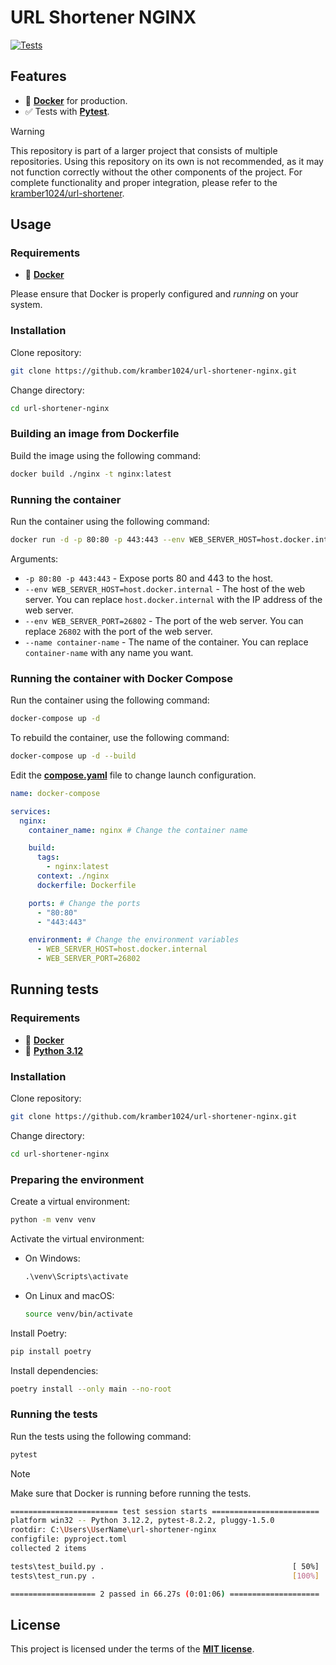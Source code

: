 # URL Shortener NGINX

<a href="https://github.com/kramber1024/url-shortener-nginx/actions/workflows/tests.yml" target="_blank"><img src="https://github.com/kramber1024/url-shortener-nginx/actions/workflows/tests.yml/badge.svg" alt="Tests"></a>

## Features

- 🐋 [**Docker**](https://www.docker.com/) for production.
- ✅ Tests with [**Pytest**](https://pytest.org/).

> [!WARNING]
> This repository is part of a larger project that consists of multiple repositories. Using this repository on its own is not recommended, as it may not function correctly without the other components of the project. For complete functionality and proper integration, please refer to the [kramber1024/url-shortener](https://github.com/kramber1024/url-shortener).

## Usage

### Requirements

- 🐋 [**Docker**](https://www.docker.com/)

Please ensure that Docker is properly configured and *running* on your system.

### Installation

Clone repository:
```bash
git clone https://github.com/kramber1024/url-shortener-nginx.git
```

Change directory:
```bash
cd url-shortener-nginx
```

### Building an image from Dockerfile

Build the image using the following command:
```bash
docker build ./nginx -t nginx:latest
```

### Running the container

Run the container using the following command:
```bash
docker run -d -p 80:80 -p 443:443 --env WEB_SERVER_HOST=host.docker.internal --env WEB_SERVER_PORT=26802 --name container-name nginx
```
Arguments:
- `-p 80:80 -p 443:443` - Expose ports 80 and 443 to the host.
- `--env WEB_SERVER_HOST=host.docker.internal` - The host of the web server. You can replace `host.docker.internal` with the IP address of the web server.
- `--env WEB_SERVER_PORT=26802` - The port of the web server. You can replace `26802` with the port of the web server.
- `--name container-name` - The name of the container. You can replace `container-name` with any name you want.

### Running the container with Docker Compose

Run the container using the following command:
```bash
docker-compose up -d
```

To rebuild the container, use the following command:
```bash
docker-compose up -d --build
```

Edit the [**compose.yaml**](./compose.yaml) file to change launch configuration.

```yaml
name: docker-compose

services:
  nginx:
    container_name: nginx # Change the container name

    build:
      tags:
        - nginx:latest
      context: ./nginx
      dockerfile: Dockerfile

    ports: # Change the ports
      - "80:80"
      - "443:443"

    environment: # Change the environment variables
      - WEB_SERVER_HOST=host.docker.internal
      - WEB_SERVER_PORT=26802
```

## Running tests

### Requirements

- 🐋 [**Docker**](https://www.docker.com/)
- 🐍 [**Python 3.12**](https://www.python.org/)

### Installation

Clone repository:
```bash
git clone https://github.com/kramber1024/url-shortener-nginx.git
```

Change directory:
```bash
cd url-shortener-nginx
```

### Preparing the environment

Create a virtual environment:
```bash
python -m venv venv
```

Activate the virtual environment:
- On Windows:

    ```bat
    .\venv\Scripts\activate
    ```
- On Linux and macOS:

    ```bash
    source venv/bin/activate
    ```

Install Poetry:
```bash
pip install poetry
```

Install dependencies:
```bash
poetry install --only main --no-root
```

### Running the tests

Run the tests using the following command:
```bash
pytest
```

> [!NOTE]
> Make sure that Docker is running before running the tests.

```bash
======================== test session starts ========================
platform win32 -- Python 3.12.2, pytest-8.2.2, pluggy-1.5.0
rootdir: C:\Users\UserName\url-shortener-nginx
configfile: pyproject.toml
collected 2 items

tests\test_build.py .                                          [ 50%]
tests\test_run.py .                                            [100%]

=================== 2 passed in 66.27s (0:01:06) ====================
```

## License

This project is licensed under the terms of the [**MIT license**](./LICENSE).
